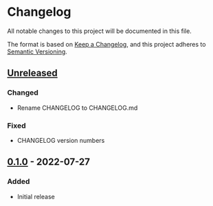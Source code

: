 # Changelog
All notable changes to this project will be documented in this file.

The format is based on [Keep a Changelog](https://keepachangelog.com/en/1.0.0/),
and this project adheres to [Semantic Versioning](https://semver.org/spec/v2.0.0.html).

## [Unreleased]
### Changed
- Rename CHANGELOG to CHANGELOG.md
### Fixed
- CHANGELOG version numbers


## [0.1.0] - 2022-07-27
### Added
- Initial release

[Unreleased]: https://github.com/udoschneider/sdmon_ex/compare/v0.1.0...HEAD
[0.1.0]: https://github.com/udoschneider/sdmon_ex/releases/tag/v0.1.0
